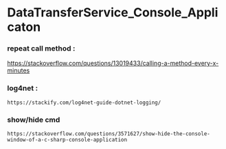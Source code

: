 # DataTransferService_Console_Applicaton

### repeat call method : 
https://stackoverflow.com/questions/13019433/calling-a-method-every-x-minutes


### log4net : 
    https://stackify.com/log4net-guide-dotnet-logging/

### show/hide cmd  
    https://stackoverflow.com/questions/3571627/show-hide-the-console-window-of-a-c-sharp-console-application 
